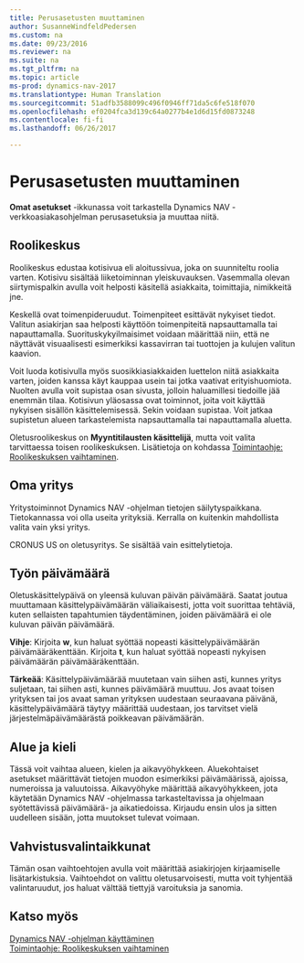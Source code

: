 ```yaml
---
title: Perusasetusten muuttaminen
author: SusanneWindfeldPedersen
ms.custom: na
ms.date: 09/23/2016
ms.reviewer: na
ms.suite: na
ms.tgt_pltfrm: na
ms.topic: article
ms-prod: dynamics-nav-2017
ms.translationtype: Human Translation
ms.sourcegitcommit: 51adfb3588099c496f0946ff71da5c6fe518f070
ms.openlocfilehash: ef0204fca3d139c64a0277b4e1d6d15fd0873248
ms.contentlocale: fi-fi
ms.lasthandoff: 06/26/2017

---
```


# <a name="changing-basic-settings"></a>Perusasetusten muuttaminen
**Omat asetukset** -ikkunassa voit tarkastella Dynamics NAV -verkkoasiakasohjelman perusasetuksia ja muuttaa niitä.  

## <a name="role-center"></a>Roolikeskus
Roolikeskus edustaa kotisivua eli aloitussivua, joka on suunniteltu roolia varten. Kotisivu sisältää liiketoiminnan yleiskuvauksen. Vasemmalla olevan siirtymispalkin avulla voit helposti käsitellä asiakkaita, toimittajia, nimikkeitä jne.

Keskellä ovat toimenpideruudut. Toimenpiteet esittävät nykyiset tiedot. Valitun asiakirjan saa helposti käyttöön toimenpiteitä napsauttamalla tai napauttamalla. Suorituskykyilmaisimet voidaan määrittää niin, että ne näyttävät visuaalisesti esimerkiksi kassavirran tai tuottojen ja kulujen valitun kaavion.

Voit luoda kotisivulla myös suosikkiasiakkaiden luettelon niitä asiakkaita varten, joiden kanssa käyt kauppaa usein tai jotka vaativat erityishuomiota. Nuolten avulla voit supistaa osan sivusta, jolloin haluamillesi tiedoille jää enemmän tilaa. Kotisivun yläosassa ovat toiminnot, joita voit käyttää nykyisen sisällön käsittelemisessä. Sekin voidaan supistaa. Voit jatkaa supistetun alueen tarkastelemista napsauttamalla tai napauttamalla aluetta.

Oletusroolikeskus on **Myyntitilausten käsittelijä**, mutta voit valita tarvittaessa toisen roolikeskuksen. Lisätietoja on kohdassa [Toimintaohje: Roolikeskuksen vaihtaminen](ui-change-role.md).

## <a name="company"></a>Oma yritys
Yritystoiminnot Dynamics NAV -ohjelman tietojen säilytyspaikkana. Tietokannassa voi olla useita yrityksiä. Kerralla on kuitenkin mahdollista valita vain yksi yritys.

CRONUS US on oletusyritys. Se sisältää vain esittelytietoja.   

## <a name="work-date"></a>Työn päivämäärä
Oletuskäsittelypäivä on yleensä kuluvan päivän päivämäärä. Saatat joutua muuttamaan käsittelypäivämäärän väliaikaisesti, jotta voit suorittaa tehtäviä, kuten sellaisten tapahtumien täydentäminen, joiden päivämäärä ei ole kuluvan päivän päivämäärä.

**Vihje**: Kirjoita **w**, kun haluat syöttää nopeasti käsittelypäivämäärän päivämääräkenttään. Kirjoita **t**, kun haluat syöttää nopeasti nykyisen päivämäärän päivämääräkenttään.

**Tärkeää**: Käsittelypäivämäärää muutetaan vain siihen asti, kunnes yritys suljetaan, tai siihen asti, kunnes päivämäärä muuttuu. Jos avaat toisen yrityksen tai jos avaat saman yrityksen uudestaan seuraavana päivänä, käsittelypäivämäärä täytyy määrittää uudestaan, jos tarvitset vielä järjestelmäpäivämäärästä poikkeavan päivämäärän.

## <a name="region-and-language"></a>Alue ja kieli
Tässä voit vaihtaa alueen, kielen ja aikavyöhykkeen. Aluekohtaiset asetukset määrittävät tietojen muodon esimerkiksi päivämäärissä, ajoissa, numeroissa ja valuutoissa. Aikavyöhyke määrittää aikavyöhykkeen, jota käytetään Dynamics NAV -ohjelmassa tarkasteltavissa ja ohjelmaan syötettävissä päivämäärä- ja aikatiedoissa. Kirjaudu ensin ulos ja sitten uudelleen sisään, jotta muutokset tulevat voimaan.

## <a name="confirmation-dialogs"></a>Vahvistusvalintaikkunat
Tämän osan vaihtoehtojen avulla voit määrittää asiakirjojen kirjaamiselle lisätarkistuksia. Vaihtoehdot on valittu oletusarvoisesti, mutta voit tyhjentää valintaruudut, jos haluat välttää tiettyjä varoituksia ja sanomia.

## <a name="see-also"></a>Katso myös
[Dynamics NAV -ohjelman käyttäminen](ui-work-product.md)  
[Toimintaohje: Roolikeskuksen vaihtaminen](ui-change-role.md)  

